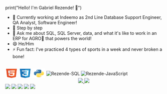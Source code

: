 print("Hello! I'm Gabriel Rezende! 👋")

<!--        -->
<link rel="stylesheet" href="https://cdn.jsdelivr.net/gh/devicons/devicon@v2.15.1/devicon.min.css">
          
- 🔭 Currently working at Indeemo as 2nd Line Database Support Engineer, QA Analyst, Software Engineer!
- 🌱 Step by step
- 💬 Ask me about SQL, SQL Server, data, and what it's like to work in an ERP for AGRO🌱 that powers the world!
- 😄 He/Him
- ⚡ Fun fact: I've practiced 4 types of sports in a week and never broken a bone!
<div style="display: inline_block"><br>
  <img align="center" alt="Rezende-HTML" height="30" width="40" src="https://raw.githubusercontent.com/devicons/devicon/master/icons/html5/html5-original.svg">
  <img align="center" alt="Rezende-CSS" height="30" width="40" src="https://raw.githubusercontent.com/devicons/devicon/master/icons/css3/css3-original.svg">
  <img align="center" alt="Rezende-Python" height="30" width="40" src="https://raw.githubusercontent.com/devicons/devicon/master/icons/python/python-original.svg">
  <img align="center" alt="Rezende-SQL" height="30" width="40" src="https://cdn.jsdelivr.net/gh/devicons/devicon/icons/microsoftsqlserver/microsoftsqlserver-plain-wordmark.svg"> 
  <img align="center" alt="Rezende-JavaScript" height="30" width="40" src="https://img.icons8.com/color/344/javascript--v1.png"> 
</div>

<div align="center">
  <a href="https://github.com/reznd">
  <img height="180em" src="https://github-readme-stats.vercel.app/api?username=reznd&show_icons=true&theme=dark&include_all_commits=true&count_private=true"/>
  <img height="180em" src="https://github-readme-stats.vercel.app/api/top-langs/?username=reznd&layout=compact&langs_count=7&theme=dark"/>
</div>


  
  <div> 
  <a href="https://www.youtube.com/channel/UCja7g02AkVU_ojnGY3T3I-Q" target="_blank"><img src="https://img.shields.io/badge/YouTube-FF0000?style=for-the-badge&logo=youtube&logoColor=white" target="_blank"></a>
  <a href="https://www.instagram.com/ogrezende/" target="_blank"><img src="https://img.shields.io/badge/-Instagram-%23E4405F?style=for-the-badge&logo=instagram&logoColor=white" target="_blank"></a>
 <a href="https://discord.gg/Rezende#4464" target="_blank"><img src="https://img.shields.io/badge/Discord-7289DA?style=for-the-badge&logo=discord&logoColor=white" target="_blank"></a> 
  <a href = "mailto:gabriel999rv@gmail.com"><img src="https://img.shields.io/badge/-Gmail-%23333?style=for-the-badge&logo=gmail&logoColor=white" target="_blank"></a>
  <a href="https://www.linkedin.com/in/gabriel-rezend3/" target="_blank"><img src="https://img.shields.io/badge/-LinkedIn-%230077B5?style=for-the-badge&logo=linkedin&logoColor=white" target="_blank"></a> 
 
 
</div>
